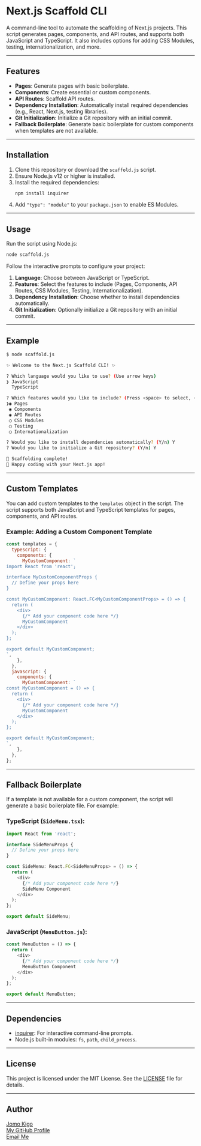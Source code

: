 # Next.js Scaffold CLI

A command-line tool to automate the scaffolding of Next.js projects. This script generates pages, components, and API routes, and supports both JavaScript and TypeScript. It also includes options for adding CSS Modules, testing, internationalization, and more.

---

## Features

- **Pages**: Generate pages with basic boilerplate.
- **Components**: Create essential or custom components.
- **API Routes**: Scaffold API routes.
- **Dependency Installation**: Automatically install required dependencies (e.g., React, Next.js, testing libraries).
- **Git Initialization**: Initialize a Git repository with an initial commit.
- **Fallback Boilerplate**: Generate basic boilerplate for custom components when templates are not available.

---

## Installation

1. Clone this repository or download the `scaffold.js` script.
2. Ensure Node.js v12 or higher is installed.
3. Install the required dependencies:
   ```bash
   npm install inquirer
   ```
4. Add `"type": "module"` to your `package.json` to enable ES Modules.

---

## Usage

Run the script using Node.js:

```bash
node scaffold.js
```

Follow the interactive prompts to configure your project:

1. **Language**: Choose between JavaScript or TypeScript.
2. **Features**: Select the features to include (Pages, Components, API Routes, CSS Modules, Testing, Internationalization).
3. **Dependency Installation**: Choose whether to install dependencies automatically.
4. **Git Initialization**: Optionally initialize a Git repository with an initial commit.

---

## Example

```bash
$ node scaffold.js

✨ Welcome to the Next.js Scaffold CLI! ✨

? Which language would you like to use? (Use arrow keys)
❯ JavaScript
  TypeScript

? Which features would you like to include? (Press <space> to select, <a> to toggle all, <i> to invert selection)
❯◉ Pages
 ◉ Components
 ◉ API Routes
 ◯ CSS Modules
 ◯ Testing
 ◯ Internationalization

? Would you like to install dependencies automatically? (Y/n) Y
? Would you like to initialize a Git repository? (Y/n) Y

🎉 Scaffolding complete!
🚀 Happy coding with your Next.js app!
```

---

## Custom Templates

You can add custom templates to the `templates` object in the script. The script supports both JavaScript and TypeScript templates for pages, components, and API routes.

### Example: Adding a Custom Component Template

```javascript
const templates = {
  typescript: {
    components: {
      MyCustomComponent: `
import React from 'react';

interface MyCustomComponentProps {
  // Define your props here
}

const MyCustomComponent: React.FC<MyCustomComponentProps> = () => {
  return (
    <div>
      {/* Add your component code here */}
      MyCustomComponent
    </div>
  );
};

export default MyCustomComponent;
`,
    },
  },
  javascript: {
    components: {
      MyCustomComponent: `
const MyCustomComponent = () => {
  return (
    <div>
      {/* Add your component code here */}
      MyCustomComponent
    </div>
  );
};

export default MyCustomComponent;
`,
    },
  },
};
```

---

## Fallback Boilerplate

If a template is not available for a custom component, the script will generate a basic boilerplate file. For example:

### TypeScript (`SideMenu.tsx`):
```typescript
import React from 'react';

interface SideMenuProps {
  // Define your props here
}

const SideMenu: React.FC<SideMenuProps> = () => {
  return (
    <div>
      {/* Add your component code here */}
      SideMenu Component
    </div>
  );
};

export default SideMenu;
```

### JavaScript (`MenuButton.js`):
```javascript
const MenuButton = () => {
  return (
    <div>
      {/* Add your component code here */}
      MenuButton Component
    </div>
  );
};

export default MenuButton;
```

---

## Dependencies

- [inquirer](https://www.npmjs.com/package/inquirer): For interactive command-line prompts.
- Node.js built-in modules: `fs`, `path`, `child_process`.

---

## License

This project is licensed under the MIT License. See the [LICENSE](LICENSE) file for details.

---

## Author

[Jomo Kigo](https://jomokigo.vercel.app)   
[My GitHub Profile](https://github.com/KigoJomo)  
[Email Me](mailto:kigojomo@gmail.com)